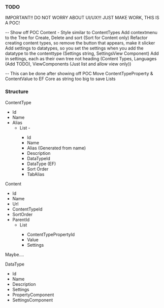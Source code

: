 ### TODO

IMPORTANT!! DO NOT WORRY ABOUT UI/UX!!! JUST MAKE WORK, THIS IS A POC!

-- Show off POC
Content - Style similar to ContentTypes
Add contextmenu to the Tree for Create, Delete and sort (Sort for Content only)
Refactor creating content types, so remove the button that appears, make it slicker
Add settings to datatypes, so you set the settings when you add the datatype to the contenttype (Settings string, SettingsView Component)
Add in settings, each as their own tree not heading (Content Types, Languages (Add TODO), ViewComponents (Just list and allow view only))

-- This can be done after showing off POC
Move ContentTypeProperty & ContentValue to EF Core as string too big to save Lists

### Structure

ContentType
 - Id
 - Name
 - Alias
   - List<ContentTypeProperty> - 
     - Id
     - Name
     - Alias (Generated from name)
     - Description
     - DataTypeId
     - DataType (EF)
     - Sort Order
     - TabAlias

Content
 - Id
 - Name
 - Url
 - ContentTypeId
 - SortOrder
 - ParentId
   - List<ContentValue>
     - ContentTypePropertyId
     - Value
     - Settings
   

Maybe.... 

DataType
 - Id
 - Name
 - Description
 - Settings
 - PropertyComponent
 - SettingsComponent